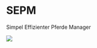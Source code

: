 SEPM
====

Simpel Effizienter Pferde Manager

![](http://media.tumblr.com/805f21d84cefb6f963e1f53b66693cb0/tumblr_inline_mokahvne1J1qz4rgp.jpg)
